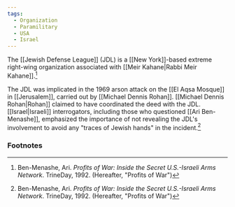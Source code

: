 ```yaml
---
tags:
  - Organization
  - Paramilitary
  - USA
  - Israel
---
```

The [[Jewish Defense League]] (JDL) is a [[New York]]-based extreme right-wing organization associated with [[Meir Kahane|Rabbi Meir Kahane]].[^1]

The JDL was implicated in the 1969 arson attack on the [[El Aqsa Mosque]] in [[Jerusalem]], carried out by [[Michael Dennis Rohan]]. [[Michael Dennis Rohan|Rohan]] claimed to have coordinated the deed with the JDL. [[Israel|Israeli]] interrogators, including those who questioned [[Ari Ben-Menashe]], emphasized the importance of not revealing the JDL's involvement to avoid any "traces of Jewish hands" in the incident.[^1]

### Footnotes
[^1]: Ben-Menashe, Ari. *Profits of War: Inside the Secret U.S.-Israeli Arms Network*. TrineDay, 1992. (Hereafter, "Profits of War")
